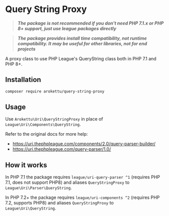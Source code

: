# Query String Proxy

> ***The package is not recommended if you don't need PHP 7.1.x or PHP 8+ support, just use league packages directly***

> ***The package provides install time compatibility, not runtime compatibility.
> It may be useful for other libraries, not for end projects***

A proxy class to use PHP League's QueryString class both in PHP 7.1 and PHP 8+.

## Installation

```sh
composer require arokettu/query-string-proxy
```

## Usage

Use `Arokettu\Uri\QueryStringProxy` in place of `League\Uri\Components\QueryString`.

Refer to the original docs for more help:

* https://uri.thephpleague.com/components/2.0/query-parser-builder/
* https://uri.thephpleague.com/query-parser/1.0/

## How it works

In PHP 7.1 the package requires `league/uri-query-parser ^1` (requires PHP 7.1, does not support PHP8)
and aliases `QueryStringProxy` to `League\Uri\Parser\QueryString`.

In PHP 7.2+ the package requires `league/uri-components ^2` (requires PHP 7.2, supports PHP8)
and aliases `QueryStringProxy` to `League\Uri\QueryString`.
